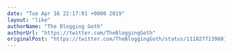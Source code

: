 ```yaml
---
date: "Tue Apr 16 22:17:01 +0000 2019"
layout: "like"
authorName: "The Blogging Goth"
authorUrl: "https://twitter.com/TheBloggingGoth"
originalPost: "https://twitter.com/TheBloggingGoth/status/1118277139801964545"
---
```

